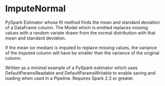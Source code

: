 # ImputeNormal

PySpark Estimator whose fit method finds the mean and standard deviation of a DataFrame column.  The Model which is emitted replaces missing values with a random variate drawn from the normal distribution with that mean and standard deviation.  

If the mean (or median) is imputed to replace missing values, the variance of the imputed column will have be smaller than the variance of the original column.

Written as a minimal example of a PySpark estimator which uses DefaultParamsReadable and DefaultParamsWritable to enable saving and loading when used in a Pipeline.  Requires Spark 2.3 or greater.
